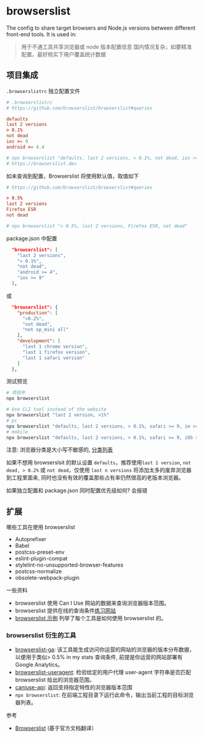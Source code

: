 # browserslist

The config to share target browsers and Node.js versions between different front-end tools. It is used in:

> 用于不通工具共享浏览器或 node 版本配置信息
> 国内情况复杂，如要精准配置，最好核实下用户覆盖统计数据

## 项目集成

`.browserslistrc` 独立配置文件

```conf
# .browserslistrc
# https://github.com/browserslist/browserslist#queries

defaults
last 2 versions
> 0.1%
not dead
ios >= 9
android >= 4.4

# npx browserslist "defaults, last 2 versions, > 0.1%, not dead, ios >= 9, android >= 4.4"
# https://browserslist.dev
```

如未查询到配置，Browserslist 将使用默认值，取值如下

```conf
# https://github.com/browserslist/browserslist#queries

> 0.5%
last 2 versions
Firefox ESR
not dead

# npx browserslist "> 0.5%, last 2 versions, Firefox ESR, not dead"
```

package.json 中配置

```json
  "browserslist": [
    "last 2 versions",
    "> 0.1%",
    "not dead",
    "android >= 4",
    "ios >= 9"
  ],
```

或

```json
  "browserslist": {
    "production": [
      ">0.2%",
      "not dead",
      "not op_mini all"
    ],
    "development": [
      "last 1 chrome version",
      "last 1 firefox version",
      "last 1 safari version"
    ]
  },
```

测试预览

```bash
# 项目中
npx browserslist

# Use CLI tool instead of the website
npx browserslist "last 2 version, >1%"
# pc
npx browserslist "defaults, last 2 versions, > 0.1%, safari >= 9, ie >= 10"
# mobile
npx browserslist "defaults, last 2 versions, > 0.1%, safari >= 9, iOS >= 9, android >= 4.4"
```

注意: 浏览器分类是大小写不敏感的, [分类列表](https://github.com/browserslist/browserslist#browsers)

如果不想用 browserslsit 的默认设置 `defaults`，推荐使用`last 1 version`, `not dead, > 0.2%` 或 `not dead`，仅使用 `last n versions` 将添加太多的废弃浏览器到工程里面来, 同时也没有有效的覆盖那些占有率仍然很高的老版本浏览器。

如果独立配置和 package.json 同时配置优先级如何? 会报错

## 扩展

哪些工具在使用 browserslist

- Autoprefixer
- Babel
- postcss-preset-env
- eslint-plugin-compat
- stylelint-no-unsupported-browser-features
- postcss-normalize
- obsolete-webpack-plugin

一些资料

- browserslist 使用 Can I Use 网站的数据来查询浏览器版本范围。
- browserslist 提供在线的查询条件[练习网站](https://browserslist.dev)
- [browserslist 示例](https://github.com/browserslist/browserslist-example) 列举了每个工具是如何使用 browserslist 的。

### browserslist 衍生的工具

- [browserslist-ga](https://github.com/browserslist/browserslist-ga): 该工具能生成访问你运营的网站的浏览器的版本分布数据，以便用于类似> 0.5% in my stats 查询条件, 前提是你运营的网站部署有 Google Analytics。
- [browserslist-useragent](https://github.com/browserslist/browserslist-useragent): 检验给定的用户代理 user-agent 字符串是否匹配 browserslist 给出的浏览器范围。
- [caniuse-api](https://www.npmjs.com/package/caniuse-api): 返回支持指定特性的浏览器版本范围
- `npx browserslist`: 在前端工程目录下运行此命令，输出当前工程的目标浏览器列表。

参考

- [Browserslist](https://juejin.cn/post/6844903669524086797) (基于官方文档翻译）
